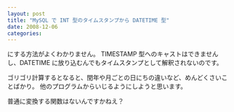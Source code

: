 ```yaml
---
layout: post
title: "MySQL で INT 型のタイムスタンプから DATETIME 型"
date: 2008-12-06
categories:
---
```


にする方法がよくわかりません。
TIMESTAMP 型へのキャストはできませんし、DATETIME に放り込むんでもタイムスタンプとして解釈されないのです。

ゴリゴリ計算するとなると、閏年や月ごとの日にちの違いなど、めんどくさいことばかり。
他のプログラムからいじるようにしようと思います。

普通に変換する関数はないんですかねえ？
